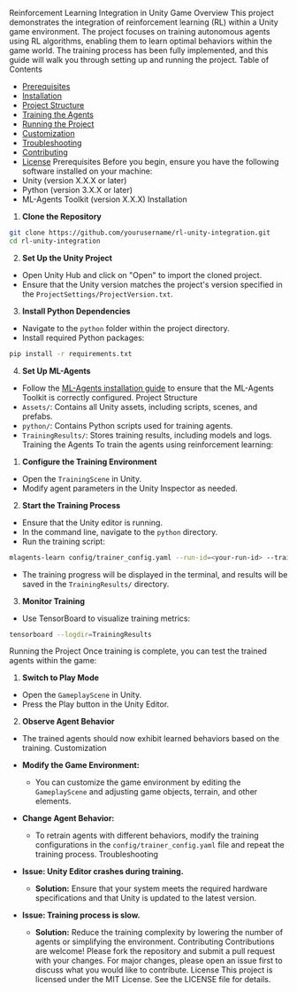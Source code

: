 Reinforcement Learning Integration in Unity Game
Overview
This project demonstrates the integration of reinforcement learning (RL) within a Unity game environment. The project focuses on training autonomous agents using RL algorithms, enabling them to learn optimal behaviors within the game world. The training process has been fully implemented, and this guide will walk you through setting up and running the project.
Table of Contents
- [Prerequisites](#prerequisites)
- [Installation](#installation)
- [Project Structure](#project-structure)
- [Training the Agents](#training-the-agents)
- [Running the Project](#running-the-project)
- [Customization](#customization)
- [Troubleshooting](#troubleshooting)
- [Contributing](#contributing)
- [License](#license)
Prerequisites
Before you begin, ensure you have the following software installed on your machine:
- Unity (version X.X.X or later)
- Python (version 3.X.X or later)
- ML-Agents Toolkit (version X.X.X)
Installation
1. **Clone the Repository**
```bash
git clone https://github.com/yourusername/rl-unity-integration.git
cd rl-unity-integration
```

2. **Set Up the Unity Project**
- Open Unity Hub and click on "Open" to import the cloned project.
- Ensure that the Unity version matches the project's version specified in the `ProjectSettings/ProjectVersion.txt`.

3. **Install Python Dependencies**
- Navigate to the `python` folder within the project directory.
- Install required Python packages:
```bash
pip install -r requirements.txt
```

4. **Set Up ML-Agents**
- Follow the [ML-Agents installation guide](https://github.com/Unity-Technologies/ml-agents/blob/main/docs/Installation.md) to ensure that the ML-Agents Toolkit is correctly configured.
Project Structure
- `Assets/`: Contains all Unity assets, including scripts, scenes, and prefabs.
- `python/`: Contains Python scripts used for training agents.
- `TrainingResults/`: Stores training results, including models and logs.
Training the Agents
To train the agents using reinforcement learning:

1. **Configure the Training Environment**
- Open the `TrainingScene` in Unity.
- Modify agent parameters in the Unity Inspector as needed.

2. **Start the Training Process**
- Ensure that the Unity editor is running.
- In the command line, navigate to the `python` directory.
- Run the training script:
```bash
mlagents-learn config/trainer_config.yaml --run-id=<your-run-id> --train
```
- The training progress will be displayed in the terminal, and results will be saved in the `TrainingResults/` directory.

3. **Monitor Training**
- Use TensorBoard to visualize training metrics:
```bash
tensorboard --logdir=TrainingResults
```
Running the Project
Once training is complete, you can test the trained agents within the game:

1. **Switch to Play Mode**
- Open the `GameplayScene` in Unity.
- Press the Play button in the Unity Editor.

2. **Observe Agent Behavior**
- The trained agents should now exhibit learned behaviors based on the training.
Customization
- **Modify the Game Environment:**
  - You can customize the game environment by editing the `GameplayScene` and adjusting game objects, terrain, and other elements.

- **Change Agent Behavior:**
  - To retrain agents with different behaviors, modify the training configurations in the `config/trainer_config.yaml` file and repeat the training process.
Troubleshooting
- **Issue: Unity Editor crashes during training.**
  - **Solution:** Ensure that your system meets the required hardware specifications and that Unity is updated to the latest version.

- **Issue: Training process is slow.**
  - **Solution:** Reduce the training complexity by lowering the number of agents or simplifying the environment.
Contributing
Contributions are welcome! Please fork the repository and submit a pull request with your changes. For major changes, please open an issue first to discuss what you would like to contribute.
License
This project is licensed under the MIT License. See the LICENSE file for details.
